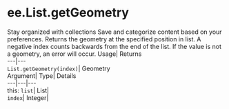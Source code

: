  
#  ee.List.getGeometry 
Stay organized with collections  Save and categorize content based on your preferences. 
Returns the geometry at the specified position in list. A negative index counts backwards from the end of the list. If the value is not a geometry, an error will occur. Usage| Returns  
---|---  
`List.getGeometry(index)`| Geometry  
Argument| Type| Details  
---|---|---  
this: `list`| List|   
`index`| Integer|   
